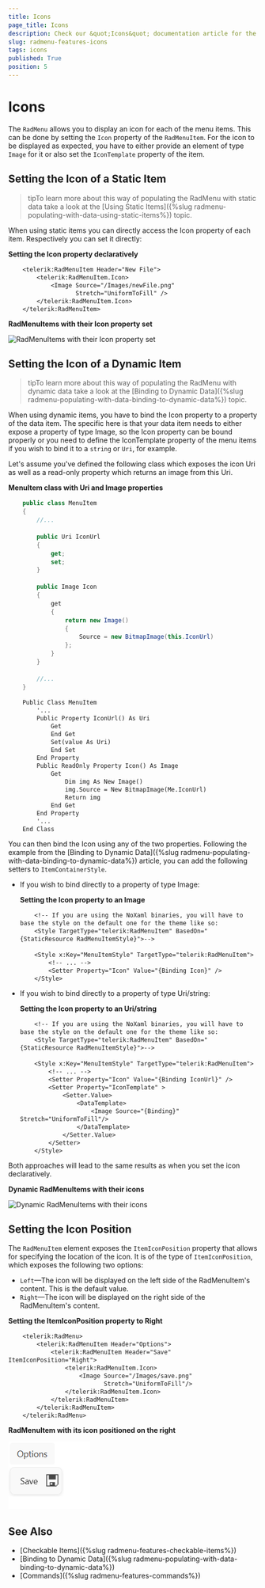 ```yaml
---
title: Icons
page_title: Icons
description: Check our &quot;Icons&quot; documentation article for the RadMenu WPF control.
slug: radmenu-features-icons
tags: icons
published: True
position: 5
---
```


# Icons

The `RadMenu` allows you to display an icon for each of the menu items. This can be done by setting the `Icon` property of the `RadMenuItem`. For the icon to be displayed as expected, you have to either provide an element of type `Image` for it or also set the `IconTemplate` property of the item.

## Setting the Icon of a Static Item

>tipTo learn more about this way of populating the RadMenu with static data take a look at the [Using Static Items]({%slug radmenu-populating-with-data-using-static-items%}) topic.

When using static items you can directly access the Icon property of each item. Respectively you can set it directly:

__Setting the Icon property declaratively__
```XAML
	<telerik:RadMenuItem Header="New File">
	    <telerik:RadMenuItem.Icon>
	        <Image Source="/Images/newFile.png" 
	               Stretch="UniformToFill" />
	    </telerik:RadMenuItem.Icon>
	</telerik:RadMenuItem>
```

__RadMenuItems with their Icon property set__

![RadMenuItems with their Icon property set](images/RadMenu_Features_Icons_01.png)

## Setting the Icon of a Dynamic Item

>tipTo learn more about this way of populating the RadMenu with dynamic data take a look at the [Binding to Dynamic Data]({%slug radmenu-populating-with-data-binding-to-dynamic-data%}) topic.

When using dynamic items, you have to bind the Icon property to a property of the data item. The specific here is that your data item needs to either expose a property of type Image, so the Icon property can be bound properly or you need to define the IconTemplate property of the menu items if you wish to bind it to a `string` or `Uri`, for example.

Let's assume you've defined the following class which exposes the icon Uri as well as a read-only property which returns an image from this Uri.

__MenuItem class with Uri and Image properties__
```C#
	public class MenuItem
	{
	    //...
	
	    public Uri IconUrl
	    {
	        get;
	        set;
	    }
	
	    public Image Icon
	    {
	        get
	        {
	            return new Image()
	            {
	                Source = new BitmapImage(this.IconUrl)
	            };
	        }
	    }
	
	    //...
	}
```
```VB.NET
	Public Class MenuItem
	    '...
	    Public Property IconUrl() As Uri
	        Get
	        End Get
	        Set(value As Uri)
	        End Set
	    End Property
	    Public ReadOnly Property Icon() As Image
	        Get
	            Dim img As New Image()
	            img.Source = New BitmapImage(Me.IconUrl)
	            Return img
	        End Get
	    End Property
	    '...
	End Class
```

You can then bind the Icon using any of the two properties. Following the example from the [Binding to Dynamic Data]({%slug radmenu-populating-with-data-binding-to-dynamic-data%}) article, you can add the following setters to `ItemContainerStyle`.

* If you wish to bind directly to a property of type Image:

	__Setting the Icon property to an Image__
	```XAML
		<!-- If you are using the NoXaml binaries, you will have to base the style on the default one for the theme like so: 
		<Style TargetType="telerik:RadMenuItem" BasedOn="{StaticResource RadMenuItemStyle}">--> 
		
		<Style x:Key="MenuItemStyle" TargetType="telerik:RadMenuItem">
			<!-- ... -->
			<Setter Property="Icon" Value="{Binding Icon}" />
		</Style>
	```

* If you wish to bind directly to a property of type Uri/string:

	__Setting the Icon property to an Uri/string__
	```XAML
		<!-- If you are using the NoXaml binaries, you will have to base the style on the default one for the theme like so: 
		<Style TargetType="telerik:RadMenuItem" BasedOn="{StaticResource RadMenuItemStyle}">--> 

        <Style x:Key="MenuItemStyle" TargetType="telerik:RadMenuItem">
			<!-- ... -->
            <Setter Property="Icon" Value="{Binding IconUrl}" />
            <Setter Property="IconTemplate" >
                <Setter.Value>
                    <DataTemplate>
                        <Image Source="{Binding}" Stretch="UniformToFill"/>
                    </DataTemplate>
                </Setter.Value>
            </Setter>
        </Style>
	```

<!-- -->

Both approaches will lead to the same results as when you set the icon declaratively.

__Dynamic RadMenuItems with their icons__

![Dynamic RadMenuItems with their icons](images/RadMenu_Features_Icons_01.png)

## Setting the Icon Position

The `RadMenuItem` element exposes the `ItemIconPosition` property that allows for specifying the location of the icon. It is of the type of `ItemIconPosition`, which exposes the following two options:

* `Left`&mdash;The icon will be displayed on the left side of the RadMenuItem's content. This is the default value.
* `Right`&mdash;The icon will be displayed on the right side of the RadMenuItem's content.

__Setting the ItemIconPosition property to Right__
```XAML
	<telerik:RadMenu>
	    <telerik:RadMenuItem Header="Options">
	        <telerik:RadMenuItem Header="Save" ItemIconPosition="Right">
	            <telerik:RadMenuItem.Icon>
	                <Image Source="/Images/save.png" 
	           	       	   Stretch="UniformToFill"/>
	            </telerik:RadMenuItem.Icon>
	        </telerik:RadMenuItem>
	    </telerik:RadMenuItem>
	</telerik:RadMenu>
```

__RadMenuItem with its icon positioned on the right__

![RadMenuItem with its icon positioned on the right](images/menu-features-icon-2.png)

## See Also

* [Checkable Items]({%slug radmenu-features-checkable-items%})
* [Binding to Dynamic Data]({%slug radmenu-populating-with-data-binding-to-dynamic-data%})
* [Commands]({%slug radmenu-features-commands%})
